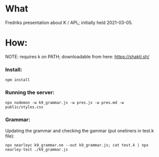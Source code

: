 # What

Fredriks presentation about K / APL; initially held 2021-03-05.

# How:

NOTE: requires k on PATH; downloadable from here: https://shakti.sh/

### Install:

```
npm install
```

### Running the server:

```
npx nodemon -w k9_grammar.js -w pres.js -w pres.md -w public/styles.css
```

### Grammar:

Updating the grammar and checking the gammar (put oneliners in test.k file):

```
npx nearleyc k9_grammar.ne --out k9_grammar.js; cat test.k | npx nearley-test ./k9_grammar.js
```
